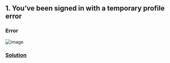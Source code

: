 ## 1. You’ve been signed in with a temporary profile error

### Error
![image](https://user-images.githubusercontent.com/96930989/226171697-ee26289e-b2c4-439f-8e2f-709f306b35db.png)

### [Solution](https://techcult.com/fix-youve-been-signed-in-with-a-temporary-profile-error/)
